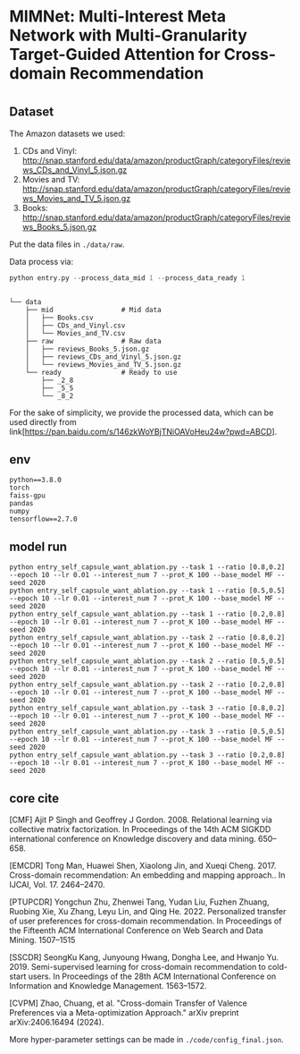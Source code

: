 # MIMNet: Multi-Interest Meta Network with Multi-Granularity Target-Guided Attention for Cross-domain Recommendation
#

## Dataset

The Amazon datasets we used: 
1. CDs and Vinyl: http://snap.stanford.edu/data/amazon/productGraph/categoryFiles/reviews_CDs_and_Vinyl_5.json.gz
2. Movies and TV: http://snap.stanford.edu/data/amazon/productGraph/categoryFiles/reviews_Movies_and_TV_5.json.gz  
3. Books: http://snap.stanford.edu/data/amazon/productGraph/categoryFiles/reviews_Books_5.json.gz

Put the data files in `./data/raw`.

Data process via:
```python
python entry.py --process_data_mid 1 --process_data_ready 1
```
```

└── data
    ├── mid                 # Mid data
    │   ├── Books.csv
    │   ├── CDs_and_Vinyl.csv
    │   └── Movies_and_TV.csv
    ├── raw                 # Raw data
    │   ├── reviews_Books_5.json.gz
    │   ├── reviews_CDs_and_Vinyl_5.json.gz
    │   └── reviews_Movies_and_TV_5.json.gz
    └── ready               # Ready to use
        ├── _2_8
        ├── _5_5
        └── _8_2

```
For the sake of simplicity, we provide the processed data, which can be used directly from link[https://pan.baidu.com/s/146zkWoYBjTNiOAVoHeu24w?pwd=ABCD].

## env
```
python==3.8.0
torch
faiss-gpu
pandas
numpy
tensorflow==2.7.0
```
## model run 
```
python entry_self_capsule_want_ablation.py --task 1 --ratio [0.8,0.2] --epoch 10 --lr 0.01 --interest_num 7 --prot_K 100 --base_model MF --seed 2020  
python entry_self_capsule_want_ablation.py --task 1 --ratio [0.5,0.5] --epoch 10 --lr 0.01 --interest_num 7 --prot_K 100 --base_model MF --seed 2020  
python entry_self_capsule_want_ablation.py --task 1 --ratio [0.2,0.8] --epoch 10 --lr 0.01 --interest_num 7 --prot_K 100 --base_model MF --seed 2020  
python entry_self_capsule_want_ablation.py --task 2 --ratio [0.8,0.2] --epoch 10 --lr 0.01 --interest_num 7 --prot_K 100 --base_model MF --seed 2020  
python entry_self_capsule_want_ablation.py --task 2 --ratio [0.5,0.5] --epoch 10 --lr 0.01 --interest_num 7 --prot_K 100 --base_model MF --seed 2020  
python entry_self_capsule_want_ablation.py --task 2 --ratio [0.2,0.8] --epoch 10 --lr 0.01 --interest_num 7 --prot_K 100 --base_model MF --seed 2020  
python entry_self_capsule_want_ablation.py --task 3 --ratio [0.8,0.2] --epoch 10 --lr 0.01 --interest_num 7 --prot_K 100 --base_model MF --seed 2020  
python entry_self_capsule_want_ablation.py --task 3 --ratio [0.5,0.5] --epoch 10 --lr 0.01 --interest_num 7 --prot_K 100 --base_model MF --seed 2020  
python entry_self_capsule_want_ablation.py --task 3 --ratio [0.2,0.8] --epoch 10 --lr 0.01 --interest_num 7 --prot_K 100 --base_model MF --seed 2020  
```
## core cite
[CMF] Ajit P Singh and Geoffrey J Gordon. 2008. Relational learning via collective matrix factorization. In Proceedings of the 14th ACM SIGKDD international conference on Knowledge discovery and data mining. 650–658.


[EMCDR] Tong Man, Huawei Shen, Xiaolong Jin, and Xueqi Cheng. 2017. Cross-domain recommendation: An embedding and mapping approach.. In IJCAI, Vol. 17. 2464–2470.


[PTUPCDR] Yongchun Zhu, Zhenwei Tang, Yudan Liu, Fuzhen Zhuang, Ruobing Xie, Xu Zhang, Leyu Lin, and Qing He. 2022. Personalized transfer of user preferences for cross-domain recommendation. In Proceedings of the Fifteenth ACM International Conference on Web Search and Data Mining. 1507–1515


[SSCDR] SeongKu Kang, Junyoung Hwang, Dongha Lee, and Hwanjo Yu. 2019. Semi-supervised learning for cross-domain recommendation to cold-start users. In Proceedings of the 28th ACM International Conference on Information and Knowledge Management. 1563–1572.


[CVPM] Zhao, Chuang, et al. "Cross-domain Transfer of Valence Preferences via a Meta-optimization Approach." arXiv preprint arXiv:2406.16494 (2024).


More hyper-parameter settings can be made in `./code/config_final.json`.
